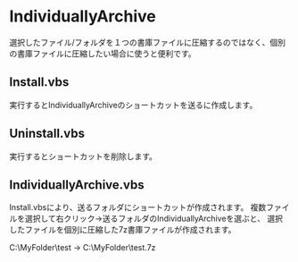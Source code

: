 # IndividuallyArchive
選択したファイル/フォルダを１つの書庫ファイルに圧縮するのではなく、個別の書庫ファイルに圧縮したい場合に使うと便利です。

## Install.vbs
実行するとIndividuallyArchiveのショートカットを送るに作成します。

## Uninstall.vbs
実行するとショートカットを削除します。

## IndividuallyArchive.vbs
Install.vbsにより、送るフォルダにショートカットが作成されます。
複数ファイルを選択して右クリック→送るフォルダのIndividuallyArchiveを選ぶと、
選択したファイルを個別に圧縮した7z書庫ファイルが作成されます。

C:\MyFolder\test → C:\MyFolder\test.7z


